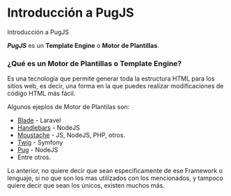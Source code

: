 # Introducción a PugJS
 Introducción a PugJS

 ***PugJS*** es un **Template Engine** o **Motor de Plantillas**.

### ¿Qué es un Motor de Plantillas o Template Engine?
 Es una tecnología que permite generar toda la estructura HTML para los sitios web, es decir, una forma en la que puedes realizar modificaciones de código HTML más fácil.
    
 Algunos ejeplos de Motor de Plantilas son:
    
 - [Blade](https://laravel.com/docs/8.x/blade/) - Laravel
 - [Handlebars](https://handlebarsjs.com/) - NodeJS
 - [Moustache](https://mustache.github.io/) - JS, NodeJS, PHP, otros.
 - [Twig](https://twig.symfony.com/) - Symfony 
 - [Pug](https://pugjs.org/) - NodeJS
 - Entre otros.

 Lo anterior, no quiere decir que sean especificamente de ese Framework  o lenguaje, si no que son los mas utilizados con los mencionados, y tampoco quiere decir que sean los únicos, existen muchos más.